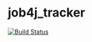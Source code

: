 # job4j_tracker

[![Build Status](https://app.travis-ci.com/emelkin-pro/job4j_tracker.svg?branch=master)](https://app.travis-ci.com/emelkin-pro/job4j_tracker)